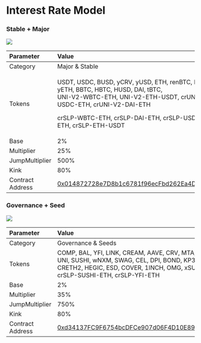 # Interest Rate Model

### Stable + Major

![](https://i.imgur.com/5aoSePr.png)

<table>
  <thead>
    <tr>
      <th style="text-align:left">Parameter</th>
      <th style="text-align:left">Value</th>
    </tr>
  </thead>
  <tbody>
    <tr>
      <td style="text-align:left">Category</td>
      <td style="text-align:left">Major &amp; Stable</td>
    </tr>
    <tr>
      <td style="text-align:left">Tokens</td>
      <td style="text-align:left">
        <p>USDT, USDC, BUSD, yCRV, yUSD, ETH, renBTC, FTT, yETH, BBTC, HBTC, HUSD,
          DAI, tBTC,
          <br />UNI-V2-WBTC-ETH, UNI-V2-ETH-USDT, crUNI-V2-USDC-ETH, crUNI-V2-DAI-ETH</p>
        <p>crSLP-WBTC-ETH, crSLP-DAI-ETH, crSLP-USDC-ETH, crSLP-ETH-USDT</p>
      </td>
    </tr>
    <tr>
      <td style="text-align:left">Base</td>
      <td style="text-align:left">2%</td>
    </tr>
    <tr>
      <td style="text-align:left">Multiplier</td>
      <td style="text-align:left">25%</td>
    </tr>
    <tr>
      <td style="text-align:left">JumpMultiplier</td>
      <td style="text-align:left">500%</td>
    </tr>
    <tr>
      <td style="text-align:left">Kink</td>
      <td style="text-align:left">80%</td>
    </tr>
    <tr>
      <td style="text-align:left">Contract Address</td>
      <td style="text-align:left"><a href="https://etherscan.io/address/0x014872728e7D8b1c6781f96ecFbd262Ea4D2e1A6">0x014872728e7D8b1c6781f96ecFbd262Ea4D2e1A6</a>
      </td>
    </tr>
  </tbody>
</table>

### Governance + Seed

![](https://i.imgur.com/Fg4vOj7.png)

| Parameter | Value |
| :--- | :--- |
| Category | Governance & Seeds |
| Tokens | COMP, BAL, YFI, LINK, CREAM, AAVE, CRV, MTA, SRM, UNI, SUSHI, wNXM, SWAG, CEL, DPI, BOND, KP3R, HFIL, CRETH2, HEGIC, ESD, COVER, 1INCH, OMG, xSUSHI, crSLP-SUSHI-ETH, crSLP-YFI-ETH |
| Base | 2% |
| Multiplier | 35% |
| JumpMultiplier | 750% |
| Kink | 80% |
| Contract Address | [0xd34137FC9F6754bcDFCe907d06F4D10E897B3eB5](https://etherscan.io/address/0xd34137FC9F6754bcDFCe907d06F4D10E897B3eB5) |



